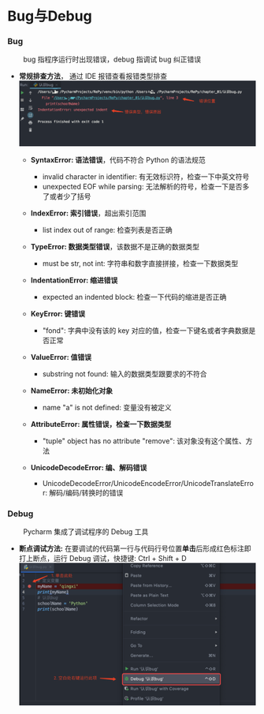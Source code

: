 # Bug与Debug
### Bug
&emsp;&emsp; bug 指程序运行时出现错误，debug 指调试 bug 纠正错误
*  **常规排查方法**， 通过 IDE 报错查看报错类型排查
![](/assets/QQ20200723-114051@2x.png)


    *  **SyntaxError: 语法错误**，代码不符合 Python 的语法规范 
       *  invalid character in identifier: 有无效标识符，检查一下中英文符号
       *  unexpected EOF while parsing: 无法解析的符号，检查一下是否多了或者少了括号
       
       
    *  **IndexError: 索引错误**，超出索引范围
       *  list index out of range: 检查列表是否正确
  
       
    *  **TypeError: 数据类型错误**，该数据不是正确的数据类型
       *  must be str, not int: 字符串和数字直接拼接，检查一下数据类型
       
       
    *  **IndentationError: 缩进错误**
       *  expected an indented block: 检查一下代码的缩进是否正确
       

    *  **KeyError: 键错误**
       *  "fond": 字典中没有该的 key 对应的值，检查一下键名或者字典数据是否正常
    
          
    *  **ValueError: 值错误**
       *  substring not found: 输入的数据类型跟要求的不符合
       
       
    *  **NameError: 未初始化对象**
       *  name "a" is not defined: 变量没有被定义
       
       
    *  **AttributeError: 属性错误，检查一下数据类型**
       * "tuple" object has no attribute "remove": 该对象没有这个属性、方法
       
    
    * **UnicodeDecodeError: 编、解码错误**
       * UnicodeDecodeError/UnicodeEncodeError/UnicodeTranslateError: 解码/编码/转换时的错误
       

### Debug
&emsp;&emsp; Pycharm 集成了调试程序的 Debug 工具
*  **断点调试方法:** 在要调试的代码第一行与代码行号位置**单击**后形成红色标注即打上断点，运行 Debug 调试，快捷键: Ctrl + Shift + D
![](/assets/QQ20200723-132551@2x.png)




   










       
    
    
      
